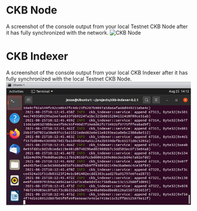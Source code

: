 <h1>CKB Node</h1>

A screenshot of the console output from your local Testnet CKB Node after it has fully synchronized with the network.
![CKB Node](https://user-images.githubusercontent.com/69416308/131079264-e2d21af6-8cbb-4a6b-8b69-9249657f0ffb.png)

<h1>CKB Indexer</h1>

A screenshot of the console output from your local CKB Indexer after it has fully synchronized with the local Testnet CKB Node.
![CKB Indexer](https://github.com/xMetalWorkerx/Gitcoin-Nervos/blob/main/task0/CKB%20Indexer.png)
